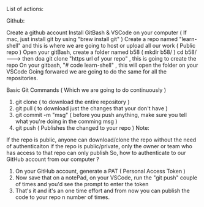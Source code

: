 List of actions:

Github:

Create a github account
Install GitBash & VSCode on your computer ( If mac, just install git by using "brew install git" )
Create a repo named "learn-shell" and this is where we are going to host or upload all our work ( Public repo )
Open your gitBash, create a folder named b58 ( mkdir b58/ )
cd b58/ ---> then doa git clone "https url of your repo" , this is going to create the repo
On your gitbash, "# code learn-shell" , this will open the folder on your VSCode
Going forwared we are going to do the same for all the repositories.

Basic Git Commands ( Which we are going to do continuously )
1) git clone             ( to download the entire repository )
2) git pull              ( to download just the changes that your don't have ) 
3) git commit -m "msg"   ( before you push anything, make sure you tell what you're doing in the comming msg ) 
4) git push              ( Publishes the changed to your repo )
Note:

If the repo is public, anyone can download/clone the repo without the need of authenticaiton
if the repo is public/private, only the owner or team who has access to that repo can only publish
So, how to authenticate to our GitHub account from our computer ?
1) On your GitHub account, generate a PAT ( Personal Access Token )
2) Now save that on a notePad, on your VSCode, run the "git push" couple of times and you'd see the prompt to enter the token
3) That's it and it's an one time effort and from now you can publish the code to your repo n number of times.